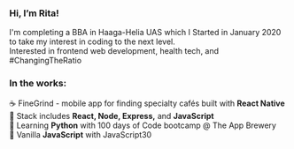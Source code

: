 ### Hi, I’m Rita!

I'm completing a BBA in Haaga-Helia UAS which I Started in January 2020 to take my interest in coding to the next level.  
Interested in frontend web development, health tech, and #ChangingTheRatio

### In the works:

☕ FineGrind - mobile app for finding specialty cafés built with **React Native**  
📖 Stack includes **React, Node, Express,** and **JavaScript**  
🐍 Learning **Python** with 100 days of Code bootcamp @ The App Brewery  
🍦 Vanilla **JavaScript** with JavaScript30


<!---
ritamiklan/ritamiklan is a ✨ special ✨ repository because its `README.md` (this file) appears on your GitHub profile.
You can click the Preview link to take a look at your changes.
--->
